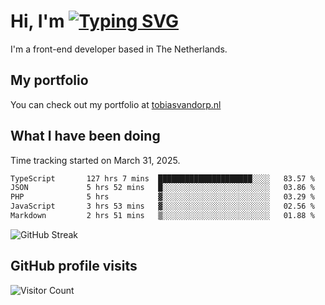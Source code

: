 # Hi, I'm [![Typing SVG](https://readme-typing-svg.demolab.com?font=Fira+Code&pause=1000&width=435&lines=tobiasvdorp)](https://git.io/typing-svg)

I'm a front-end developer based in The Netherlands.

## My portfolio

You can check out my portfolio at [tobiasvandorp.nl](https://www.tobiasvandorp.nl/)

## What I have been doing

Time tracking started on March 31, 2025.

<!--START_SECTION:waka-->

```txt
TypeScript       127 hrs 7 mins  █████████████████████░░░░   83.57 %
JSON             5 hrs 52 mins   █░░░░░░░░░░░░░░░░░░░░░░░░   03.86 %
PHP              5 hrs           ▓░░░░░░░░░░░░░░░░░░░░░░░░   03.29 %
JavaScript       3 hrs 53 mins   ▓░░░░░░░░░░░░░░░░░░░░░░░░   02.56 %
Markdown         2 hrs 51 mins   ▒░░░░░░░░░░░░░░░░░░░░░░░░   01.88 %
```

<!--END_SECTION:waka-->

![GitHub Streak](https://streak-stats.demolab.com?user=tobiasvdorp&theme=dark&hide_border=true&mode=weekly&background=36%2C6400A6%2C000000)

## GitHub profile visits

![Visitor Count](https://profile-counter.glitch.me/tobiasvdorp/count.svg)
